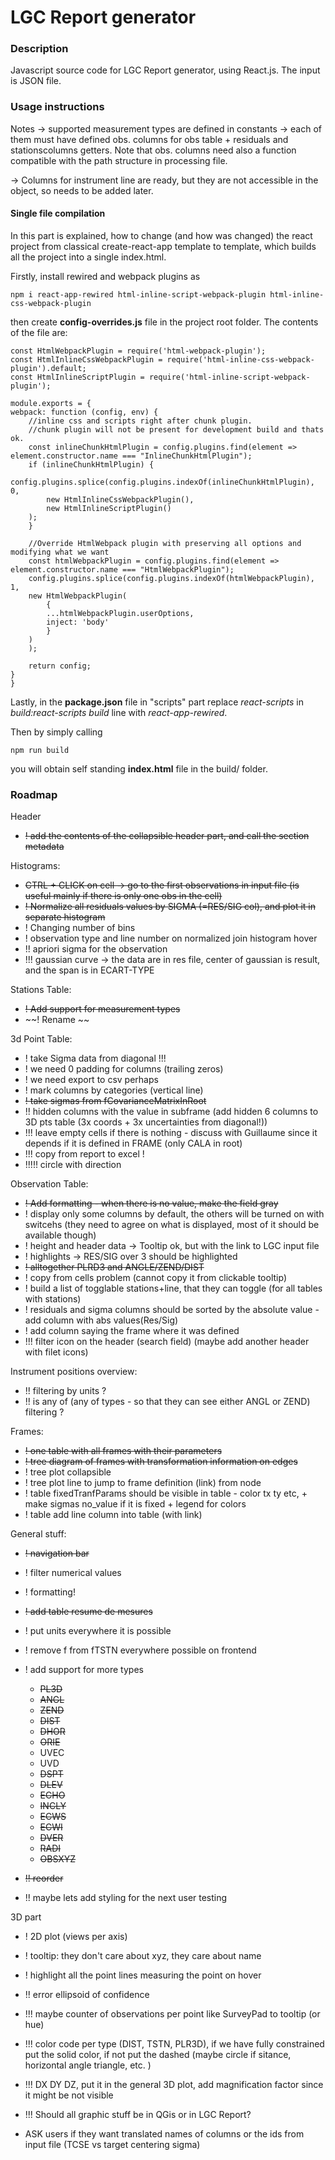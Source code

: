 # LGC Report generator

### Description

Javascript source code for LGC Report generator, using React.js. The input is JSON file.

### Usage instructions

Notes -> supported measurement types are defined in constants -> each of them must have defined obs. columns for obs table + residuals and stationscolumns getters. Note that obs. columns need also a function compatible with the path structure in processing file.

-> Columns for instrument line are ready, but they are not accessible in the object, so needs to be added later.

#### Single file compilation

In this part is explained, how to change (and how was changed) the react project from classical create-react-app template to template, which builds all the project into a single index.html.

Firstly, install rewired and webpack plugins as

    npm i react-app-rewired html-inline-script-webpack-plugin html-inline-css-webpack-plugin

then create **config-overrides.js** file in the project root folder.
The contents of the file are:

    const HtmlWebpackPlugin = require('html-webpack-plugin');
    const HtmlInlineCssWebpackPlugin = require('html-inline-css-webpack-plugin').default;
    const HtmlInlineScriptPlugin = require('html-inline-script-webpack-plugin');

    module.exports = {
    webpack: function (config, env) {
        //inline css and scripts right after chunk plugin.
        //chunk plugin will not be present for development build and thats ok.
        const inlineChunkHtmlPlugin = config.plugins.find(element => element.constructor.name === "InlineChunkHtmlPlugin");
        if (inlineChunkHtmlPlugin) {
        config.plugins.splice(config.plugins.indexOf(inlineChunkHtmlPlugin), 0,
            new HtmlInlineCssWebpackPlugin(),
            new HtmlInlineScriptPlugin()
        );
        }

        //Override HtmlWebpack plugin with preserving all options and modifying what we want
        const htmlWebpackPlugin = config.plugins.find(element => element.constructor.name === "HtmlWebpackPlugin");
        config.plugins.splice(config.plugins.indexOf(htmlWebpackPlugin), 1,
        new HtmlWebpackPlugin(
            {
            ...htmlWebpackPlugin.userOptions,
            inject: 'body'
            }
        )
        );

        return config;
    }
    }

Lastly, in the **package.json** file in "scripts" part replace _react-scripts_ in _build:react-scripts build_ line with _react-app-rewired_.

Then by simply calling

    npm run build

you will obtain self standing **index.html** file in the build/ folder.

### Roadmap

Header

- ~~! add the contents of the collapsible header part, and call the section metadata~~

Histograms:

- ~~CTRL + CLICK on cell -> go to the first observations in input file (is useful mainly if there is only one obs in the cell)~~
- ~~! Normalize all residuals values by SIGMA (=RES/SIG col), and plot it in separate histogram~~
- ! Changing number of bins
- ! observation type and line number on normalized join histogram hover
- !! apriori sigma for the observation
- !!! gaussian curve -> the data are in res file, center of gaussian is result, and the span is in ECART-TYPE

Stations Table:

- ~~! Add support for measurement types~~
- ~~! Rename ~~

3d Point Table:

- ! take Sigma data from diagonal !!!
- ! we need 0 padding for columns (trailing zeros)
- ! we need export to csv perhaps
- ! mark columns by categories (vertical line)
- ~~! take sigmas from fCovarianceMatrixInRoot~~
- !! hidden columns with the value in subframe (add hidden 6 columns to 3D pts table (3x coords + 3x uncertainties from diagonal!))
- !!! leave empty cells if there is nothing - discuss with Guillaume since it depends if it is defined in FRAME (only CALA in root)
- !!! copy from report to excel !
- !!!!! circle with direction

Observation Table:

- ~~! Add formatting - when there is no value, make the field gray~~
- ! display only some columns by default, the others will be turned on with switcehs (they need to agree on what is displayed, most of it should be available though)
- ! height and header data -> Tooltip ok, but with the link to LGC input file
- ! highlights -> RES/SIG over 3 should be highlighted
- ~~! alltogether PLRD3 and ANGLE/ZEND/DIST~~
- ! copy from cells problem (cannot copy it from clickable tooltip)
- ! build a list of togglable stations+line, that they can toggle (for all tables with stations)
- ! residuals and sigma columns should be sorted by the absolute value - add column with abs values(Res/Sig)
- ! add column saying the frame where it was defined
- !!! filter icon on the header (search field) (maybe add another header with filet icons)

Instrument positions overview:

- !! filtering by units ?
- !! is any of (any of types - so that they can see either ANGL or ZEND) filtering ?

Frames:

- ~~! one table with all frames with their parameters~~
- ~~! tree diagram of frames with transformation information on edges~~
- ! tree plot collapsible
- ! tree plot line to jump to frame definition (link) from node
- ! table fixedTranfParams should be visible in table - color tx ty etc, + make sigmas no_value if it is fixed + legend for colors
- ! table add line column into table (with link)

General stuff:

- ~~! navigation bar~~
- ! filter numerical values
- ! formatting!
- ~~! add table resume de mesures~~
- ! put units everywhere it is possible
- ! remove f from fTSTN everywhere possible on frontend
- ! add support for more types

  - ~~PL3D~~
  - ~~ANGL~~
  - ~~ZEND~~
  - ~~DIST~~
  - ~~DHOR~~
  - ~~ORIE~~
  - UVEC
  - UVD
  - ~~DSPT~~
  - ~~DLEV~~
  - ~~ECHO~~
  - ~~INCLY~~
  - ~~ECWS~~
  - ~~ECWI~~
  - ~~DVER~~
  - ~~RADI~~
  - ~~OBSXYZ~~

- ~~!! reorder~~
- !! maybe lets add styling for the next user testing

3D part

- ! 2D plot (views per axis)
- ! tooltip: they don't care about xyz, they care about name
- ! highlight all the point lines measuring the point on hover
- !! error ellipsoid of confidence
- !!! maybe counter of observations per point like SurveyPad to tooltip (or hue)
- !!! color code per type (DIST, TSTN, PLR3D), if we have fully constrained put the solid color, if not put the dashed (maybe circle if sitance, horizontal angle triangle, etc. )
- !!! DX DY DZ, put it in the general 3D plot, add magnification factor since it might be not visible
- !!! Should all graphic stuff be in QGis or in LGC Report?

- ASK users if they want translated names of columns or the ids from input file (TCSE vs target centering sigma)
